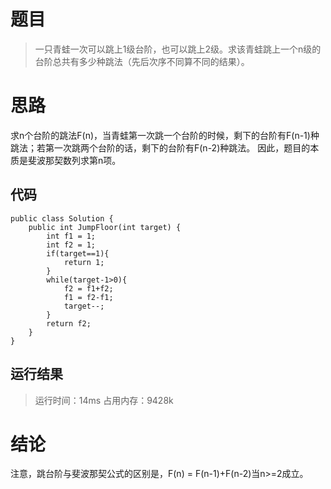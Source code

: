 # 题目
>一只青蛙一次可以跳上1级台阶，也可以跳上2级。求该青蛙跳上一个n级的台阶总共有多少种跳法（先后次序不同算不同的结果）。
# 思路
求n个台阶的跳法F(n)，当青蛙第一次跳一个台阶的时候，剩下的台阶有F(n-1)种跳法；若第一次跳两个台阶的话，剩下的台阶有F(n-2)种跳法。
因此，题目的本质是斐波那契数列求第n项。
## 代码
```
public class Solution {
    public int JumpFloor(int target) {
        int f1 = 1;
        int f2 = 1;
        if(target==1){
            return 1;
        }
        while(target-1>0){
            f2 = f1+f2;
            f1 = f2-f1;
            target--;
        }
        return f2;
    }
}
```
## 运行结果
>运行时间：14ms 占用内存：9428k
# 结论
注意，跳台阶与斐波那契公式的区别是，F(n) = F(n-1)+F(n-2)当n>=2成立。
